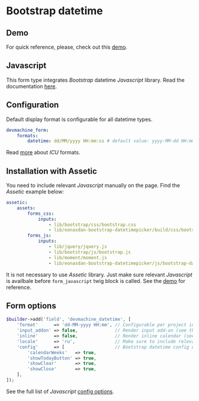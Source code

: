 # Bootstrap datetime

## Demo

For quick reference, please, check out this [demo](http://forms.devmachine.net/bootstrap-datetime/).

## Javascript

This form type integrates _Bootstrap_ datetime _Javascript_ library. Read the documentation [here](http://eonasdan.github.io/bootstrap-datetimepicker/).

## Configuration

Default display format is configurable for all datetime types.

```yaml
devmachine_form:
    formats:
        datetime: dd/MM/yyyy HH:mm:ss # default value: yyyy-MM-dd HH:mm
```

Read [more](http://userguide.icu-project.org/formatparse/datetime) about _ICU_ formats.

## Installation with Assetic

You need to include relevant _Javascript_ manually on the page. Find the _Assetic_ example below:

```yaml
assetic:
    assets:
        forms_css:
            inputs:
                - lib/bootstrap/css/bootstrap.css
                - lib/eonasdan-bootstrap-datetimepicker/build/css/bootstrap-datetimepicker.min.css
        forms_js:
            inputs:
                - lib/jquery/jquery.js
                - lib/bootstrap/js/bootstrap.js
                - lib/moment/moment.js
                - lib/eonasdan-bootstrap-datetimepicker/js/bootstrap-datetimepicker.js
```

It is not necessary to use _Assetic_ library. Just make sure relevant _Javascript_ is availbale before `form_javascript` twig block is called. See the [demo](https://github.com/dev-machine/forms-demo) for reference.

## Form options

```php
$builder->add('field', 'devmachine_datetime', [
    'format'      => 'dd-MM-yyyy HH:mm', // Configurable per project in config.
    'input_addon' => false,              // Render input add-on (see the demo).
    'inline'      => false,              // Render inline calendar (see the demo).
    'locale'      => 'ru',               // Make sure to include relevant Javascript translation on the page.
    'config'      => [                   // Bootstrap datetime config options (link below).
        'calendarWeeks'   => true,
        'showTodayButton' => true,
        'showClear'       => true,
        'showClose'       => true,
    ],
]);
```

See the full list of _Javascript_ [config options](http://eonasdan.github.io/bootstrap-datetimepicker/Options/).
